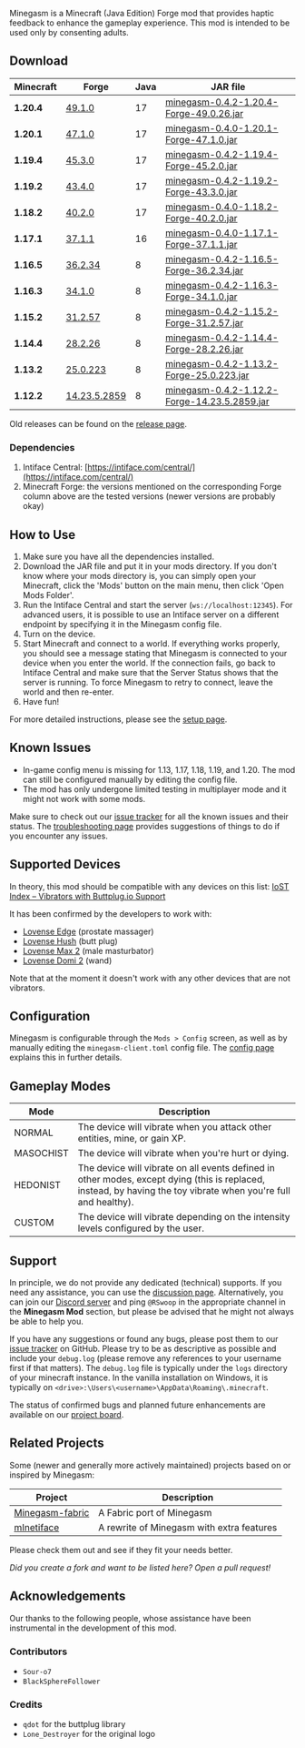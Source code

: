 Minegasm is a Minecraft (Java Edition) Forge mod that provides haptic feedback to enhance the gameplay experience. This mod is intended to be used only by consenting adults.

## Download

| Minecraft  | Forge                                                                                            | Java | JAR file                                                                                                                                                       |
|------------|--------------------------------------------------------------------------------------------------|------|----------------------------------------------------------------------------------------------------------------------------------------------------------------|
| **1.20.4** | [49.1.0](http://files.minecraftforge.net/maven/net/minecraftforge/forge/index_1.20.4.html)       | 17   | [minegasm-0.4.2-1.20.4-Forge-49.0.26.jar](https://github.com/RainbowVille/minegasm/releases/download/v0.4.2/minegasm-0.4.2-1.20.4-Forge-49.0.26.jar)           |
| **1.20.1** | [47.1.0](http://files.minecraftforge.net/maven/net/minecraftforge/forge/index_1.20.1.html)       | 17   | [minegasm-0.4.0-1.20.1-Forge-47.1.0.jar](https://github.com/RainbowVille/minegasm/releases/download/v0.4.0/minegasm-0.4.0-1.20.1-Forge-47.1.0.jar)             |
| **1.19.4** | [45.3.0](http://files.minecraftforge.net/maven/net/minecraftforge/forge/index_1.19.4.html)       | 17   | [minegasm-0.4.2-1.19.4-Forge-45.2.0.jar](https://github.com/RainbowVille/minegasm/releases/download/v0.4.2/minegasm-0.4.2-1.19.4-Forge-45.2.0.jar)             |
| **1.19.2** | [43.4.0](http://files.minecraftforge.net/maven/net/minecraftforge/forge/index_1.19.2.html)       | 17   | [minegasm-0.4.2-1.19.2-Forge-43.3.0.jar](https://github.com/RainbowVille/minegasm/releases/download/v0.4.2/minegasm-0.4.2-1.19.2-Forge-43.3.0.jar)             |
| **1.18.2** | [40.2.0](http://files.minecraftforge.net/maven/net/minecraftforge/forge/index_1.18.2.html)       | 17   | [minegasm-0.4.0-1.18.2-Forge-40.2.0.jar](https://github.com/RainbowVille/minegasm/releases/download/v0.4.0/minegasm-0.4.0-1.18.2-Forge-40.2.0.jar)             |
| **1.17.1** | [37.1.1](http://files.minecraftforge.net/maven/net/minecraftforge/forge/index_1.17.1.html)       | 16   | [minegasm-0.4.0-1.17.1-Forge-37.1.1.jar](https://github.com/RainbowVille/minegasm/releases/download/v0.4.0/minegasm-0.4.0-1.17.1-Forge-37.1.1.jar)             |
| **1.16.5** | [36.2.34](http://files.minecraftforge.net/maven/net/minecraftforge/forge/index_1.16.5.html)      | 8    | [minegasm-0.4.2-1.16.5-Forge-36.2.34.jar](https://github.com/RainbowVille/minegasm/releases/download/v0.4.2/minegasm-0.4.2-1.16.5-Forge-36.2.34.jar)           |
| **1.16.3** | [34.1.0](http://files.minecraftforge.net/maven/net/minecraftforge/forge/index_1.16.3.html)       | 8    | [minegasm-0.4.2-1.16.3-Forge-34.1.0.jar](https://github.com/RainbowVille/minegasm/releases/download/v0.4.2/minegasm-0.4.2-1.16.3-Forge-34.1.0.jar)             |
| **1.15.2** | [31.2.57](http://files.minecraftforge.net/maven/net/minecraftforge/forge/index_1.15.2.html)      | 8    | [minegasm-0.4.2-1.15.2-Forge-31.2.57.jar](https://github.com/RainbowVille/minegasm/releases/download/v0.4.2/minegasm-0.4.2-1.15.2-Forge-31.2.57.jar)           |
| **1.14.4** | [28.2.26](http://files.minecraftforge.net/maven/net/minecraftforge/forge/index_1.14.4.html)      | 8    | [minegasm-0.4.2-1.14.4-Forge-28.2.26.jar](https://github.com/RainbowVille/minegasm/releases/download/v0.4.2/minegasm-0.4.2-1.14.4-Forge-28.2.26.jar)           |
| **1.13.2** | [25.0.223](http://files.minecraftforge.net/maven/net/minecraftforge/forge/index_1.13.2.html)     | 8    | [minegasm-0.4.2-1.13.2-Forge-25.0.223.jar](https://github.com/RainbowVille/minegasm/releases/download/v0.4.2/minegasm-0.4.2-1.13.2-Forge-25.0.223.jar)         |
| **1.12.2** | [14.23.5.2859](http://files.minecraftforge.net/maven/net/minecraftforge/forge/index_1.12.2.html) | 8    | [minegasm-0.4.2-1.12.2-Forge-14.23.5.2859.jar](https://github.com/RainbowVille/minegasm/releases/download/v0.4.2/minegasm-0.4.2-1.12.2-Forge-14.23.5.2859.jar) |

Old releases can be found on the [release page](./releases).

### Dependencies
1. Intiface Central: [https://intiface.com/central/](https://intiface.com/central/)
2. Minecraft Forge: the versions mentioned on the corresponding Forge column above are the tested versions (newer versions are probably okay) 

## How to Use
1. Make sure you have all the dependencies installed.
2. Download the JAR file and put it in your mods directory. If you don't know where your mods directory is, you can simply open your Minecraft, click the 'Mods' button on the main menu, then click 'Open Mods Folder'.
3. Run the Intiface Central and start the server (`ws://localhost:12345`). For advanced users, it is possible to use an Intiface server on a different endpoint by specifying it in the Minegasm config file.
4. Turn on the device.
5. Start Minecraft and connect to a world. If everything works properly, you should see a message stating that Minegasm is connected to your device when you enter the world. If the connection fails, go back to Intiface Central and make sure that the Server Status shows that the server is running. To force Minegasm to retry to connect, leave the world and then re-enter.
6. Have fun!

For more detailed instructions, please see the [setup page](./setup).

## Known Issues
* In-game config menu is missing for 1.13, 1.17, 1.18, 1.19, and 1.20. The mod can still be configured manually by editing the config file.
* The mod has only undergone limited testing in multiplayer mode and it might not work with some mods.

Make sure to check out our [issue tracker](https://github.com/RainbowVille/minegasm/issues?q=is%3Aissue+is%3Aopen+label%3Abug) for all the known issues and their status. The [troubleshooting page](./troubleshoot) provides suggestions of things to do if you encounter any issues.

## Supported Devices
In theory, this mod should be compatible with any devices on this list: [IoST Index – Vibrators with Buttplug.io Support](https://iostindex.com/?filter0ButtplugSupport=4&filter1Features=OutputsVibrators)

It has been confirmed by the developers to work with:
- [Lovense Edge](https://www.lovense.com/r/qvl9jn) (prostate massager)
- [Lovense Hush](https://www.lovense.com/r/zrzb5e) (butt plug)
- [Lovense Max 2](https://www.lovense.com/r/n4x2bh) (male masturbator)
- [Lovense Domi 2](https://www.lovense.com/r/khhgol?t=m1) (wand)

Note that at the moment it doesn't work with any other devices that are not vibrators.

## Configuration
Minegasm is configurable through the `Mods > Config` screen, as well as by manually editing the `minegasm-client.toml` config file.
The [config page](./config) explains this in further details.

## Gameplay Modes

| Mode      | Description                                                                                                                                                     |
|-----------|-----------------------------------------------------------------------------------------------------------------------------------------------------------------|
| NORMAL    | The device will vibrate when you attack other entities, mine, or gain XP.                                                                                       |
| MASOCHIST | The device will vibrate when you're hurt or dying.                                                                                                              |
| HEDONIST  | The device will vibrate on all events defined in other modes, except dying (this is replaced, instead, by having the toy vibrate when you're full and healthy). |
| CUSTOM    | The device will vibrate depending on the intensity levels configured by the user.                                                                               |

## Support
In principle, we do not provide any dedicated (technical) supports. If you need any assistance, you can use the [discussion page](https://github.com/RainbowVille/minegasm/discussions).
Alternatively, you can join our [Discord server](https://discord.gg/GdgDD5QkNH) and ping `@RSwoop` in the appropriate channel in the **Minegasm Mod** section, but please be advised that he might not always be able to help you.

If you have any suggestions or found any bugs, please post them to our [issue tracker](https://github.com/RainbowVille/minegasm/issues) on GitHub. Please try to be as descriptive as possible and include your `debug.log` (please remove any references to your username first if that matters). The `debug.log` file is typically under the `logs` directory of your minecraft instance. In the vanilla installation on Windows, it is typically on `<drive>:\Users\<username>\AppData\Roaming\.minecraft`.

The status of confirmed bugs and planned future enhancements are available on our [project board](https://github.com/RainbowVille/minegasm/projects/1).

## Related Projects
Some (newer and generally more actively maintained) projects based on or inspired by Minegasm:

| Project                                                         | Description                               |
|-----------------------------------------------------------------|-------------------------------------------|
| [Minegasm-fabric](https://github.com/vinceh121/Minegasm-fabric) | A Fabric port of Minegasm                 |
| [mInetiface](https://github.com/Fyustorm/mInetiface)            | A rewrite of Minegasm with extra features |

Please check them out and see if they fit your needs better.

*Did you create a fork and want to be listed here? Open a pull request!*

## Acknowledgements
Our thanks to the following people, whose assistance have been instrumental in the development of this mod.

### Contributors
- `Sour-o7`
- `BlackSphereFollower`

### Credits
- `qdot` for the buttplug library
- `Lone_Destroyer` for the original logo
